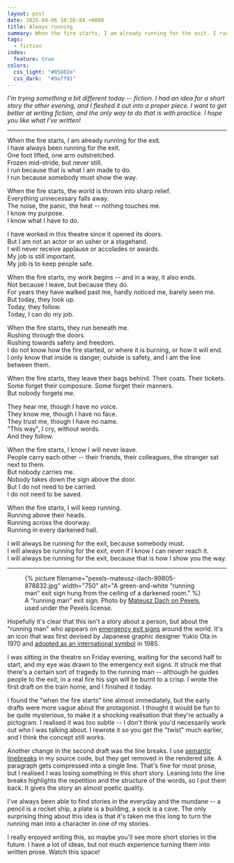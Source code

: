 ```yaml
---
layout: post
date: 2025-04-06 10:56:04 +0000
title: Always running
summary: When the fire starts, I am already running for the exit. I run because somebody must show the way.
tags:
  - fiction
index:
  feature: true
colors:
  css_light: "#05802e"
  css_dark:  "#9aff91"
---
```

*I'm trying something a bit different today -- fiction. I had an idea for a short story the other evening, and I fleshed it out into a proper piece. I want to get better at writing fiction, and the only way to do that is with practice. I hope you like what I've written!*

---

When the fire starts, I am already running for the exit.<br/>
I have always been running for the exit.<br/>
One foot lifted, one arm outstretched.<br/>
Frozen mid-stride, but never still.<br/>
I run because that is what I am made to do.<br/>
I run because somebody must show the way.

When the fire starts, the world is thrown into sharp relief.<br/>
Everything unnecessary falls away. <br/>
The noise, the panic, the heat -- nothing touches me.<br/>
I know my purpose.<br/>
I know what I have to do.

I have worked in this theatre since it opened its doors.<br/>
But I am not an actor or an usher or a stagehand.<br/>
I will never receive applause or accolades or awards.<br/>
My job is still important.<br/>
My job is to keep people safe.

When the fire starts, my work begins -- and in a way, it also ends.<br/>
Not because I leave, but because they do. <br/>
For years they have walked past me, hardly noticed me, barely seen me.<br/>
But today, they look up.<br/>
Today, they follow.<br/>
Today, I can do my job.

When the fire starts, they run beneath me.<br/>
Rushing through the doors.<br/>
Rushing towards safety and freedom.<br/>
I do not know how the fire started, or where it is burning, or how it will end.<br/>
I only know that inside is danger, outside is safety, and I am the line between them.

When the fire starts, they leave their bags behind.
Their coats.
Their tickets.<br/>
Some forget their composure.
Some forget their manners. <br/>
But nobody forgets me.

They hear me, though I have no voice.<br/>
They know me, though I have no face.<br/>
They trust me, though I have no name.<br/>
"This way", I cry, without words.<br/>
And they follow.

When the fire starts, I know I will never leave.<br/>
People carry each other -- their friends, their colleagues, the stranger sat next to them.<br/>
But nobody carries me.<br/>
Nobody takes down the sign above the door.<br/>
But I do not need to be carried.<br/>
I do not need to be saved.

When the fire starts, I will keep running.<br/>
Running above their heads.<br/>
Running across the doorway.<br/>
Running in every darkened hall.

I will always be running for the exit, because somebody must.<br/>
I will always be running for the exit, even if I know I can never reach it.<br/>
I will always be running for the exit, because that is how I show you the way.

---

<figure>
  {%
    picture
    filename="pexels-mateusz-dach-99805-878832.jpg"
    width="750"
    alt="A green-and-white “running man” exit sign hung from the ceiling of a darkened room."
  %}
  <figcaption>
    A “running man” exit sign.
    Photo by <a href="https://www.pexels.com/photo/green-and-white-exit-way-sign-878832/">Mateusz Dach on Pexels</a>, used under the Pexels license.
  </figcaption>
</figure>

Hopefully it's clear that this isn't a story about a person, but about the "running man" who appears on [emergency exit signs][wikipedia] around the world.
It's an icon that was first devised by Japanese graphic designer Yukio Ota in 1970 and [adopted as an international symbol][slate] in 1985.

I was sitting in the theatre on Friday evening, waiting for the second half to start, and my eye was drawn to the emergency exit signs.
It struck me that there's a certain sort of tragedy to the running man -- although he guides people to the exit, in a real fire his sign will be burnt to a crisp.
I wrote the first draft on the train home, and I finished it today.

I found the "when the fire starts" line almost immediately, but the early drafts were more vague about the protagonist.
I thought it would be fun to be quite mysterious, to make it a shocking realisation that they're actually a pictogram.
I realised it was too subtle -- I don't think you'd necessarily work out who I was talking about.
I rewrote it so you get the "twist" much earlier, and I think the concept still works.

Another change in the second draft was the line breaks.
I use [semantic linebreaks] in my source code, but they get removed in the rendered site.
A paragraph gets compressed into a single line.
That's fine for most prose, but I realised I was losing something in this short story.
Leaning into the line breaks highlights the repetition and the structure of the words, so I put them back.
It gives the story an almost poetic quality.

I've always been able to find stories in the everyday and the mundane -- a pencil is a rocket ship, a plate is a building, a sock is a cave.
The only surprising thing about this idea is that it's taken me this long to turn the running man into a character in one of my stories.

I really enjoyed writing this, so maybe you'll see more short stories in the future.
I have a lot of ideas, but not much experience turning them into written prose.
Watch this space!

[wikipedia]: https://en.wikipedia.org/wiki/Exit_sign
[slate]: https://www.slate.com/articles/life/signs/2010/03/the_big_red_word_vs_the_little_green_man.html
[semantic linebreaks]: https://sembr.org

